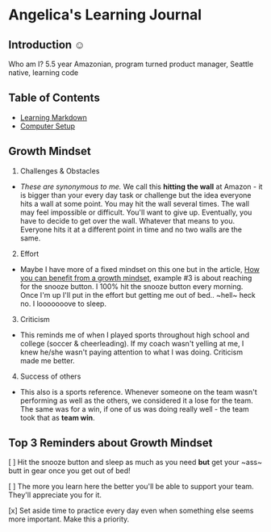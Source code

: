 # Angelica's Learning Journal

## Introduction :relaxed:
Who am I? 5.5 year Amazonian, program turned product manager, Seattle native, learning code

## Table of Contents
- [Learning Markdown](learning-markdown.md)
- [Computer Setup](computer-setup.md)

## Growth Mindset

1. Challenges & Obstacles
  - *These are synonymous to me.* We call this **hitting the wall** at Amazon - it is bigger than your every day task or challenge but the idea everyone hits a wall at some point. You may hit the wall several times. The wall may feel impossible or difficult. You'll want to give up. Eventually, you have to decide to get over the wall. Whatever that means to you. Everyone hits it at a different point in time and no two walls are the same.
2. Effort
  - Maybe I have more of a fixed mindset on this one but in the article, [How you can benefit from a growth mindset](https://www.atlassian.com/blog/inside-atlassian/growth-mindset), example #3 is about reaching for the snooze button. I 100% hit the snooze button every morning. Once I'm up I'll put in the effort but getting me out of bed.. ~hell~ heck no. I looooooove to sleep.
3. Criticism
  - This reminds me of when I played sports throughout high school and college (soccer & cheerleading). If my coach wasn't yelling at me, I knew he/she wasn't paying attention to what I was doing. Criticism made me better. 
4. Success of others
  - This also is a sports reference. Whenever someone on the team wasn't performing as well as the others, we considered it a lose for the team. The same was for a win, if one of us was doing really well - the team took that as **team win**.

## Top 3 Reminders about Growth Mindset

[ ] Hit the snooze button and sleep as much as you need **but** get your ~ass~ butt in gear once you get out of bed!

[ ] The more you learn here the better you'll be able to support your team. They'll appreciate you for it.

[x] Set aside time to practice every day even when something else seems more important. Make this a priority.
